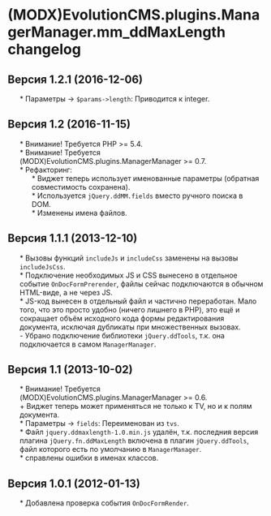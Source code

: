 # (MODX)EvolutionCMS.plugins.ManagerManager.mm_ddMaxLength changelog


## Версия 1.2.1 (2016-12-06)
* \* Параметры → `$params->length`: Приводится к integer.


## Версия 1.2 (2016-11-15)
* \* Внимание! Требуется PHP >= 5.4.
* \* Внимание! Требуется (MODX)EvolutionCMS.plugins.ManagerManager >= 0.7.
* \* Рефакторинг:
	* \* Виджет теперь использует именованные параметры (обратная совместимость сохранена).
	* \* Используется `jQuery.ddMM.fields` вместо ручного поиска в DOM.
	* \* Изменены имена файлов.


## Версия 1.1.1 (2013-12-10)
* \* Вызовы функций `includeJs` и `includeCss` заменены на вызовы `includeJsCss`.
* \* Подключение необходимых JS и CSS вынесено в отдельное событие `OnDocFormPrerender`, файлы сейчас подключаются в обычном HTML-виде, а не через JS.
* \* JS-код вынесен в отдельный файл и частично переработан. Мало того, что это просто удобно (ничего лишнего в PHP), это ещё и сокращает объём исходного кода формы редактирования документа, исключая дубликаты при множественных вызовах.
* \- Убрано подключение библиотеки `jQuery.ddTools`, т.к. она подключается в самом `ManagerManager`.


## Версия 1.1 (2013-10-02)
* \* Внимание! Требуется (MODX)EvolutionCMS.plugins.ManagerManager >= 0.6.
* \+ Виджет теперь может применяться не только к TV, но и к полям документа.
* \* Параметры → `fields`: Переименован из `tvs`.
* \* Файл `jquery.ddmaxlength-1.0.min.js` удалён, т.к. последния версия плагина `jQuery.fn.ddMaxLength` включена в плагин `jQuery.ddTools`, файл которого есть по умолчанию в `ManagerManager`.
* \* справлены ошибки в именах классов.


## Версия 1.0.1 (2012-01-13)
* \* Добавлена проверка события `OnDocFormRender`.


<link rel="stylesheet" type="text/css" href="https://DivanDesign.ru/assets/files/ddMarkdown.css" />
<style>ul{list-style:none;}</style>